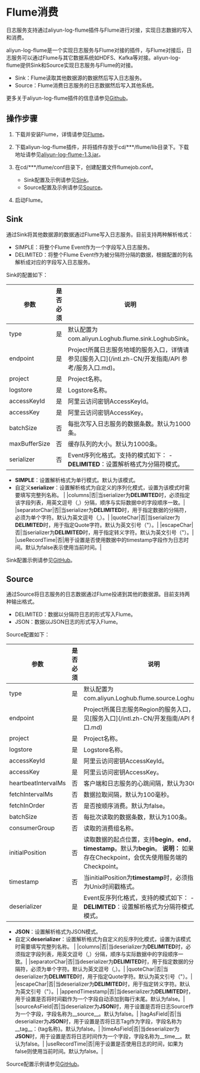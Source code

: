 # Flume消费

日志服务支持通过aliyun-log-flume插件与Flume进行对接，实现日志数据的写入和消费。

aliyun-log-flume是一个实现日志服务与Flume对接的插件，与Flume对接后，日志服务可以通过Flume与其它数据系统如HDFS、Kafka等对接。aliyun-log-flume提供Sink和Source实现日志服务与Flume的对接。

-   Sink：Flume读取其他数据源的数据然后写入日志服务。
-   Source：Flume消费日志服务的日志数据然后写入其他系统。

更多关于aliyun-log-flume插件的信息请参见[Github](https://github.com/aliyun/aliyun-log-flume)。

## 操作步骤

1.  下载并安装Flume，详情请参见[Flume](http://flume.apache.org/download.html)。

2.  下载aliyun-log-flume插件，并将插件存放于cd/\*\*\*/flume/lib目录下。下载地址请参见[aliyun-log-flume-1.3.jar](https://github.com/aliyun/aliyun-log-flume/releases/download/1.3/aliyun-log-flume-1.3.jar)。

3.  在cd/\*\*\*/flume/conf目录下，创建配置文件flumejob.conf。

    -   Sink配置及示例请参见[Sink](#section_wsy_7qg_7zx)。
    -   Source配置及示例请参见[Source](#section_wcf_ixl_8zq)。
4.  启动Flume。


## Sink

通过Sink将其他数据源的数据通过Flume写入日志服务。目前支持两种解析格式：

-   SIMPLE：将整个Flume Event作为一个字段写入日志服务。
-   DELIMITED：将整个Flume Event作为被分隔符分隔的数据，根据配置的列名解析成对应的字段写入日志服务。

Sink的配置如下：

|参数|是否必须|说明|
|--|----|--|
|type|是|默认配置为com.aliyun.Loghub.flume.sink.LoghubSink。|
|endpoint|是|Project所属日志服务地域的服务入口，详情请参见[服务入口](/intl.zh-CN/开发指南/API 参考/服务入口.md)。|
|project|是|Project名称。|
|logstore|是|Logstore名称。|
|accessKeyId|是|阿里云访问密钥AccessKeyId。|
|accessKey|是|阿里云访问密钥AccessKey。|
|batchSize|否|每批次写入日志服务的数据条数。默认为1000条。|
|maxBufferSize|否|缓存队列的大小。默认为1000条。|
|serializer|否|Event序列化格式。支持的模式如下： -   **DELIMITED**：设置解析格式为分隔符模式。
-   **SIMPLE**：设置解析格式为单行模式。默认为该模式。
-   自定义**serializer**：设置解析格式为自定义的序列化模式，设置为该模式时需要填写完整列名称。 |
|columns|否|当serializer为**DELIMITED**时，必须指定该字段列表，用英文逗号（,）分隔，顺序与实际数据中的字段顺序一致。|
|separatorChar|否|当serializer为**DELIMITED**时，用于指定数据的分隔符，必须为单个字符。默认为英文逗号（,）。|
|quoteChar|否|当serializer为**DELIMITED**时，用于指定Quote字符。默认为英文引号（"）。|
|escapeChar|否|当serializer为**DELIMITED**时，用于指定转义字符。默认为英文引号（"）。|
|useRecordTime|否|用于设置是否使用数据中的timestamp字段作为日志时间。默认为false表示使用当前时间。|

Sink配置示例请参见[GitHub](https://github.com/aliyun/aliyun-log-flume/blob/master/src/test/resources/sink-example.conf)。

## Source

通过Source将日志服务的日志数据通过Flume投递到其他的数据源。目前支持两种输出格式。

-   DELIMITED：数据以分隔符日志的形式写入Flume。
-   JSON：数据以JSON日志的形式写入Flume。

Source配置如下：

|参数|是否必须|说明|
|--|----|--|
|type|是|默认配置为com.aliyun.Loghub.flume.source.LoghubSource。|
|endpoint|是|Project所属日志服务Region的服务入口，详情请参见[服务入口](/intl.zh-CN/开发指南/API 参考/服务入口.md)|
|project|是|Project名称。|
|logstore|是|Logstore名称。|
|accessKeyId|是|阿里云访问密钥AccessKeyId。|
|accessKey|是|阿里云访问密钥AccessKey。|
|heartbeatIntervalMs|否|客户端和日志服务的心跳间隔，默认为30000毫秒。|
|fetchIntervalMs|否|数据拉取间隔，默认为100毫秒。|
|fetchInOrder|否|是否按顺序消费。默认为false。|
|batchSize|否|每批次读取的数据条数，默认为100条。|
|consumerGroup|否|读取的消费组名称。|
|initialPosition|否|读取数据的起点位置，支持**begin**，**end**，**timestamp**。默认为**begin**。 **说明：** 如果服务端已经存在Checkpoint，会优先使用服务端的Checkpoint。 |
|timestamp|否|当initialPosition为**timestamp**时，必须指定时间戳，为Unix时间戳格式。|
|deserializer|是|Event反序列化格式，支持的模式如下： -   **DELIMITED**：设置解析格式为分隔符模式。默认为该模式。
-   **JSON**：设置解析格式为JSON模式。
-   自定义**deserializer**：设置解析格式为自定义的反序列化模式，设置为该模式时需要填写完整列名称。 |
|columns|否|当deserializer为**DELIMITED**时，必须指定字段列表，用英文逗号（,）分隔，顺序与实际数据中的字段顺序一致。|
|separatorChar|否|当deserializer为**DELIMITED**时，用于指定数据的分隔符，必须为单个字符。默认为英文逗号（,）。|
|quoteChar|否|当deserializer为**DELIMITED**时，用于指定Quote字符。默认为英文引号（"）。|
|escapeChar|否|当deserializer为**DELIMITED**时，用于指定转义字符。默认为英文引号（"）。|
|appendTimestamp|否|当deserializer为**DELIMITED**时，用于设置是否将时间戳作为一个字段自动添加到每行末尾。默认为false。|
|sourceAsField|否|当deserializer为**JSON**时，用于设置是否将日志Source作为一个字段，字段名称为\_\_source\_\_。默认为false。|
|tagAsField|否|当deserializer为**JSON**时，用于设置是否将日志Tag作为字段，字段名称为\_\_tag\_\_：\{tag名称\}。默认为false。|
|timeAsField|否|当deserializer为**JSON**时，用于设置是否将日志时间作为一个字段，字段名称为\_\_time\_\_。默认为false。|
|useRecordTime|否|用于设置是否使用日志的时间，如果为false则使用当前时间。默认为false。|

Source配置示例请参见[GitHub](https://github.com/aliyun/aliyun-log-flume/blob/master/src/test/resources/source-example.conf)。

